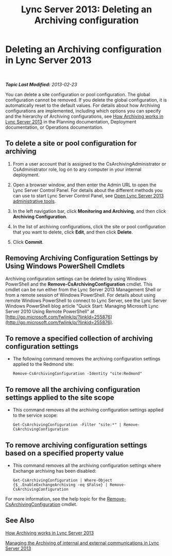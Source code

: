 ﻿---
title: 'Lync Server 2013: Deleting an Archiving configuration'
TOCTitle: Deleting an Archiving configuration
ms:assetid: a8744d39-5cf2-474c-9a99-a0f3a37f846f
ms:mtpsurl: https://technet.microsoft.com/en-us/library/JJ205167(v=OCS.15)
ms:contentKeyID: 48185093
ms.date: 07/23/2014
mtps_version: v=OCS.15
---

<div data-xmlns="http://www.w3.org/1999/xhtml">

<div class="topic" data-xmlns="http://www.w3.org/1999/xhtml" data-msxsl="urn:schemas-microsoft-com:xslt" data-cs="http://msdn.microsoft.com/en-us/">

<div data-asp="http://msdn2.microsoft.com/asp">

# Deleting an Archiving configuration in Lync Server 2013

</div>

<div id="mainSection">

<div id="mainBody">

<span> </span>

_**Topic Last Modified:** 2013-02-23_

You can delete a site configuration or pool configuration. The global configuration cannot be removed. If you delete the global configuration, it is automatically reset to the default values. For details about how Archiving configurations are implemented, including which options you can specify and the hierarchy of Archiving configurations, see [How Archiving works in Lync Server 2013](lync-server-2013-how-archiving-works.md) in the Planning documentation, Deployment documentation, or Operations documentation.

<div>

## To delete a site or pool configuration for archiving

1.  From a user account that is assigned to the CsArchivingAdministrator or CsAdministrator role, log on to any computer in your internal deployment.

2.  Open a browser window, and then enter the Admin URL to open the Lync Server Control Panel. For details about the different methods you can use to start Lync Server Control Panel, see [Open Lync Server 2013 administrative tools](lync-server-2013-open-lync-server-administrative-tools.md).

3.  In the left navigation bar, click **Monitoring and Archiving**, and then click **Archiving Configuration**.

4.  In the list of archiving configurations, click the site or pool configuration that you want to delete, click **Edit**, and then click **Delete**.

5.  Click **Commit**.

</div>

<div>

## Removing Archiving Configuration Settings by Using Windows PowerShell Cmdlets

Archiving configuration settings can be deleted by using Windows PowerShell and the **Remove-CsArchivingConfiguration** cmdlet. This cmdlet can be run either from the Lync Server 2013 Management Shell or from a remote session of Windows PowerShell. For details about using remote Windows PowerShell to connect to Lync Server, see the Lync Server Windows PowerShell blog article "Quick Start: Managing Microsoft Lync Server 2010 Using Remote PowerShell" at [http://go.microsoft.com/fwlink/p/?linkId=255876](http://go.microsoft.com/fwlink/p/?linkid=255876).

<div>

## To remove a specified collection of archiving configuration settings

  - The following command removes the archiving configuration settings applied to the Redmond site:
    
        Remove-CsArchivingConfiguration -Identity "site:Redmond"

</div>

<div>

## To remove all the archiving configuration settings applied to the site scope

  - This command removes all the archiving configuration settings applied to the service scope:
    
        Get-CsArchivingConfiguration -Filter "site:*" | Remove-CsArchivingConfiguration

</div>

<div>

## To remove archiving configuration settings based on a specified property value

  - This command removes all the archiving configuration settings where Exchange archiving has been disabled:
    
        Get-CsArchivingConfiguration | Where-Object {$_.EnableExchangeArchiving -eq $False} | Remove-CsArchivingConfiguration

</div>

For more information, see the help topic for the [Remove-CsArchivingConfiguration](remove-csarchivingconfiguration.md) cmdlet.

</div>

<div>

## See Also


[How Archiving works in Lync Server 2013](lync-server-2013-how-archiving-works.md)  


[Managing the Archiving of internal and external communications in Lync Server 2013](lync-server-2013-managing-the-archiving-of-internal-and-external-communications.md)  
  

</div>

</div>

<span> </span>

</div>

</div>

</div>

